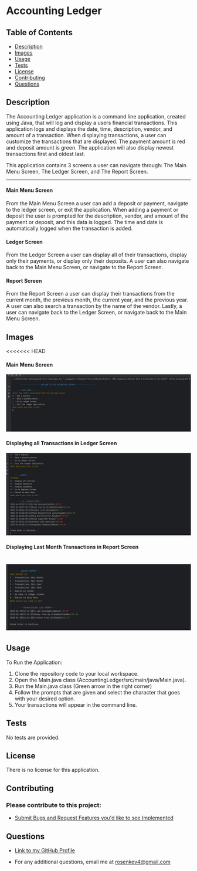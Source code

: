 # Accounting Ledger

## Table of Contents
- [Description](#description)
- [Images](#images)
- [Usage](#usage)
- [Tests](#tests)
- [License](#license)
- [Contributing](#contributing)
- [Questions](#questions)

## Description
The Accounting Ledger application is a command line application, created using Java, that will log and display a users financial transactions. This application logs and displays the date, time, description, vendor, and amount of a transaction. When displaying transactions, a user can customize the transactions that are displayed. The payment amount is red and deposit amount is green. The application will also display newest transactions first and oldest last. 

This application contains 3 screens a user can navigate through: The Main Menu Screen, The Ledger Screen, and The Report Screen. 
____

#### Main Menu Screen
From the Main Menu Screen a user can add a deposit or payment, navigate to the ledger screen, or exit the application. When adding a payment or deposit the user is prompted for the description, vendor, and amount of the payment or deposit, and this data is logged. The time and date is automatically logged when the transaction is added.
#### Ledger Screen
From the Ledger Screen a user can display all of their transactions, display only their payments, or display only their deposits. A user can also navigate back to the Main Menu Screen, or navigate to the Report Screen.
#### Report Screen
From the Report Screen a user can display their transactions from the current month, the previous month, the current year, and the previous year. A user can also search a transaction by the name of the vendor. Lastly, a user can navigate back to the Ledger Screen, or navigate back to the Main Menu Screen.

## Images
<<<<<<< HEAD
#### Main Menu Screen
![img_2.png](AccountingLedger/images/mainMenu.png)
#### Displaying all Transactions in Ledger Screen
![img.png](AccountingLedger/images/ledgerAllTransaction.png)
#### Displaying Last Month Transactions in Report Screen
![img_1.png](AccountingLedger/images/lastMonthTransReportScreen.png)
=======

## Usage
To Run the Application:
1) Clone the repository code to your local workspace.
2) Open the Main.java class (AccountingLedger/src/main/java/Main.java).
3) Run the Main.java class (Green arrow in the right corner)
4) Follow the prompts that are given and select the character that goes with your desired option.
5) Your transactions will appear in the command line.

## Tests
No tests are provided.

## License
There is no license for this application.

## Contributing
### Please contribute to this project:
- [Submit Bugs and Request Features you'd like to see Implemented](https://github.com/krosengr4/capstone-1/issues)

## Questions
- [Link to my GitHub Profile](https://github.com/krosengr4)

- For any additional questions, email me at rosenkev4@gmail.com
